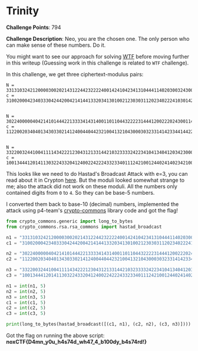 # Trinity

**Challenge Points**: 794  
  
**Challenge Description**: Neo, you are the chosen one. The only person who can make sense of these numbers. Do it.
  

You might want to see our approach for solving [WTF](../WTF/) before moving further in this writeup (Guessing work in this challenge is related to `WTF` challenge).  
  
In this challenge, we get three ciphertext-modulus pairs:  
```
N = 331310324212000030020214312244232222400142410423413104441140203003243002104333214202031202212403400220031202142322434104143104244241214204444443323000244130122022422310201104411044030113302323014101331214303223312402430402404413033243132101010422240133122211400434023222214231402403403200012221023341333340042343122302113410210110221233241303024431330001303404020104442443120130000334110042432010203401440404010003442001223042211442001413004
c = 310020004234033304244200421414413320341301002123030311202340222410301423440312412440240244110200112141140201224032402232131204213012303204422003300004011434102141321223311243242010014140422411342304322201241112402132203101131221223004022003120002110230023341143201404311340311134230140231412201333333142402423134333211302102413111111424430032440123340034044314223400401224111323000242234420441240411021023100222003123214343030122032301042243


N = 302240000040421410144422133334143140011011044322223144412002220243001141141114123223331331304421113021231204322233120121444434210041232214144413244434424302311222143224402302432102242132244032010020113224011121043232143221203424243134044314022212024343100042342002432331144300214212414033414120004344211330224020301223033334324244031204240122301242232011303211220044222411134403012132420311110302442344021122101224411230002203344140143044114
c = 112200203404013430330214124004404423210041321043000303233141423344144222343401042200334033203124030011440014210112103234440312134032123400444344144233020130110134042102220302002413321102022414130443041144240310121020100310104334204234412411424420321211112232031121330310333414423433343322024400121200333330432223421433344122023012440013041401423202210124024431040013414313121123433424113113414422043330422002314144111134142044333404112240344


N = 332200324410041111434222123043121331442103233332422341041340412034230003314420311333101344231212130200312041044324431141033004333110021013020140020011222012300020041342040004002220210223122111314112124333211132230332124022423141214031303144444134403024420111423244424030030003340213032121303213343020401304243330001314023030121034113334404440421242240113103203013341231330004332040302440011324004130324034323430143102401440130242321424020323
c = 10013444120141130322433204124002242224332334011124210012440241402342100410331131441303242011002101323040403311120421304422222200324402244243322422444414043342130111111330022213203030324422101133032212042042243101434342203204121042113212104212423330331134311311114143200011240002111312122234340003403312040401043021433112031334324322123304112340014030132021432101130211241134422413442312013042141212003102211300321404043012124332013240431242
```

This looks like we need to do Hastad's Broadcast Attack with e=3, you can read about it in Crypton [here](https://github.com/ashutosh1206/Crypton/tree/master/RSA-encryption/Attack-Hastad-Broadcast). But the moduli looked somewhat strange to me; also the attack did not work on these moduli. All the numbers only contained digits from `0` to `4`. So they can be base-5 numbers.  
  
I converted them back to base-10 (decimal) numbers, implemented the attack using p4-team's [crypto-commons](https://github.com/p4-team/crypto-commons/blob/master/crypto_commons/rsa/rsa_commons.py) library code and got the flag!  
  
```python
from crypto_commons.generic import long_to_bytes
from crypto_commons.rsa.rsa_commons import hastad_broadcast

n1 = "331310324212000030020214312244232222400142410423413104441140203003243002104333214202031202212403400220031202142322434104143104244241214204444443323000244130122022422310201104411044030113302323014101331214303223312402430402404413033243132101010422240133122211400434023222214231402403403200012221023341333340042343122302113410210110221233241303024431330001303404020104442443120130000334110042432010203401440404010003442001223042211442001413004"
c1 = "310020004234033304244200421414413320341301002123030311202340222410301423440312412440240244110200112141140201224032402232131204213012303204422003300004011434102141321223311243242010014140422411342304322201241112402132203101131221223004022003120002110230023341143201404311340311134230140231412201333333142402423134333211302102413111111424430032440123340034044314223400401224111323000242234420441240411021023100222003123214343030122032301042243"

n2 = "302240000040421410144422133334143140011011044322223144412002220243001141141114123223331331304421113021231204322233120121444434210041232214144413244434424302311222143224402302432102242132244032010020113224011121043232143221203424243134044314022212024343100042342002432331144300214212414033414120004344211330224020301223033334324244031204240122301242232011303211220044222411134403012132420311110302442344021122101224411230002203344140143044114"
c2 = "112200203404013430330214124004404423210041321043000303233141423344144222343401042200334033203124030011440014210112103234440312134032123400444344144233020130110134042102220302002413321102022414130443041144240310121020100310104334204234412411424420321211112232031121330310333414423433343322024400121200333330432223421433344122023012440013041401423202210124024431040013414313121123433424113113414422043330422002314144111134142044333404112240344"

n3 = "332200324410041111434222123043121331442103233332422341041340412034230003314420311333101344231212130200312041044324431141033004333110021013020140020011222012300020041342040004002220210223122111314112124333211132230332124022423141214031303144444134403024420111423244424030030003340213032121303213343020401304243330001314023030121034113334404440421242240113103203013341231330004332040302440011324004130324034323430143102401440130242321424020323"
c3 = "10013444120141130322433204124002242224332334011124210012440241402342100410331131441303242011002101323040403311120421304422222200324402244243322422444414043342130111111330022213203030324422101133032212042042243101434342203204121042113212104212423330331134311311114143200011240002111312122234340003403312040401043021433112031334324322123304112340014030132021432101130211241134422413442312013042141212003102211300321404043012124332013240431242"

n1 = int(n1, 5)
n2 = int(n2, 5)
n3 = int(n3, 5)
c1 = int(c1, 5)
c2 = int(c2, 5)
c3 = int(c3, 5)

print(long_to_bytes(hastad_broadcast([(c1, n1), (c2, n2), (c3, n3)])))
```
Got the flag on running the above script: **noxCTF{D4mn_y0u_h4s74d_wh47_4_b100dy_b4s74rd!}**  
